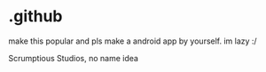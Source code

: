 # .github
make this popular and pls make a android app by yourself. im lazy :/

Scrumptious Studios, no name idea
